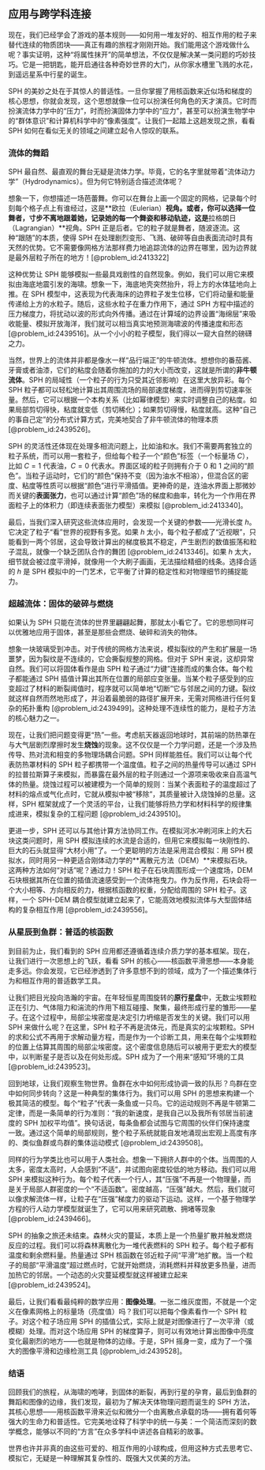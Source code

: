 ## 应用与跨学科连接

现在，我们已经学会了游戏的基本规则——如何用一堆友好的、相互作用的粒子来替代连续的物质团块——真正有趣的旅程才刚刚开始。我们能用这个游戏做什么呢？事实证明，这种“将属性抹开”的简单想法，不仅仅是解决某一类问题的巧妙技巧。它是一把钥匙，能开启通往各种奇妙世界的大门，从你家水槽里飞溅的水花，到遥远星系中行星的诞生。

SPH 的美妙之处在于其惊人的普适性。一旦你掌握了用核函数来近似场和梯度的核心思想，你就会发现，这个思想就像一位可以扮演任何角色的天才演员。它时而扮演流体力学中的“压力”，时而扮演固体力学中的“应力”，甚至可以扮演生物学中的“群体意识”和计算机科学中的“像素强度”。让我们一起踏上这趟发现之旅，看看 SPH 如何在看似无关的领域之间建立起令人惊叹的联系。

### 流体的舞蹈

SPH 最自然、最直观的舞台无疑是流体力学。毕竟，它的名字里就带着“流体动力学”（Hydrodynamics）。但为何它特别适合描述流体呢？

想象一下，你想描述一场芭蕾舞。你可以在舞台上画一个固定的网格，记录每个时刻每个格子点上有谁经过，这是**欧拉（Eulerian）**视角。或者，你可以选择一位舞者，寸步不离地跟着她，记录她的每一个舞姿和移动轨迹，这是**拉格朗日（Lagrangian）**视角。SPH 正是后者。它的粒子就是舞者，随波逐流。这种“跟随”的本质，使得 SPH 在处理剧烈变形、飞溅、破碎等自由表面流动时具有天然的优势。它不需要像网格方法那样费力地追踪流体的边界在哪里，因为边界就是最外层粒子所在的地方！[@problem_id:2413322]

这种优势让 SPH 能够模拟一些最具戏剧性的自然现象。例如，我们可以用它来模拟由海底地震引发的海啸。想象一下，海底地壳突然抬升，将上方的水体猛地向上推。在 SPH 模型中，这表现为代表海床的边界粒子发生位移，它们将动量和能量传递给上方的水粒子。随后，这些水粒子在重力作用下，通过 SPH 方程中描述的压力梯度力，将扰动以波的形式向外传播。通过在计算域的边界设置“海绵层”来吸收能量、模拟开放海洋，我们就可以相当真实地预测海啸波的传播速度和形态 [@problem_id:2439516]。从一个小小的粒子模型，我们得以一窥大自然的磅礴之力。

当然，世界上的流体并非都是像水一样“品行端正”的牛顿流体。想想你的番茄酱、牙膏或者油漆，它们的粘度会随着你施加的力的大小而改变，这就是所谓的**非牛顿流体**。SPH 的局域性（一个粒子的行为只受其近邻影响）在这里大放异彩。每个 SPH 粒子都可以轻松地计算出其周围流场的局部速度梯度，进而得到剪切速率张量。然后，它可以根据一个本构关系（比如幂律模型）来实时调整自己的粘度。如果局部剪切得快，粘度就变低（剪切稀化）；如果剪切得慢，粘度就高。这种“自己的事自己定”的分布式计算方式，完美地契合了非牛顿流体的物理本质 [@problem_id:2439526]。

SPH 的灵活性还体现在处理多相流问题上，比如油和水。我们不需要两套独立的粒子系统，而可以用一套粒子，但给每个粒子一个“颜色”标签（一个标量场 $C$），比如 $C=1$ 代表油，$C=0$ 代表水。界面区域的粒子则拥有介于 0 和 1 之间的“颜色”。当粒子运动时，它们的“颜色”保持不变（因为油水不相溶），但混合区的密度、粘度等性质可以根据“颜色”进行平滑插值。更神奇的是，连油水界面上那微妙而关键的**表面张力**，也可以通过计算“颜色”场的梯度和曲率，转化为一个作用在界面粒子上的体积力（即连续表面张力模型）来模拟 [@problem_id:2413340]。

最后，当我们深入研究这些流体应用时，会发现一个关键的参数——光滑长度 $h$。它决定了粒子“看”世界的视野有多宽。如果 $h$ 太小，每个粒子都成了“近视眼”，只能看到一两个邻居，这会导致计算出的梯度极其不稳定，产生剧烈的数值振荡和粒子混乱，就像一个缺乏团队合作的舞团 [@problem_id:2413346]。如果 $h$ 太大，细节就会被过度平滑掉，就像用一个大刷子画画，无法描绘精细的线条。选择合适的 $h$ 是 SPH 模拟中的一门艺术，它平衡了计算的稳定性和对物理细节的捕捉能力。

### 超越流体：固体的破碎与燃烧

如果认为 SPH 只能在流体的世界里翩翩起舞，那就太小看它了。它的思想同样可以优雅地应用于固体，甚至是那些会燃烧、破碎和消失的物体。

想象一块玻璃受到冲击。对于传统的网格方法来说，模拟裂纹的产生和扩展是一场噩梦，因为裂纹是不连续的，它会撕裂规整的网格。但对于 SPH 来说，这却异常自然。我们可以将固体看作是由 SPH 粒子通过“力键”连接而成的集合体。每个粒子都能通过 SPH 插值计算出其所在位置的局部应变张量。当某个粒子感受到的应变超过了材料的断裂阈值时，程序就可以简单地“切断”它与邻居之间的力键。裂纹就这样自然而然地形成了，并沿着最脆弱的路径扩展开来，无需对网格进行任何复杂的拓扑重构 [@problem_id:2439499]。这种处理不连续性的能力，是粒子方法的核心魅力之一。

现在，让我们把问题变得更“热”一些。考虑航天器返回地球时，其前端的防热罩在与大气层剧烈摩擦时发生**烧蚀**的现象。这不仅仅是一个力学问题，还是一个涉及热传导、热对流和相变的多物理场耦合问题。SPH 同样能胜任。我们可以让每个代表防热罩材料的 SPH 粒子都携带一个温度值。粒子之间的热量传导可以通过 SPH 的拉普拉斯算子来模拟，而暴露在最外层的粒子则通过一个源项来吸收来自高温气体的热量。烧蚀过程可以被建模为一个简单的规则：当某个表面粒子的温度超过了材料的熔点或气化点时，它就从模拟中被“移除”，其质量被计入烧蚀掉的总量。这样，SPH 框架就成了一个灵活的平台，让我们能够将热力学和材料科学的规律集成进来，模拟复杂的工程问题 [@problem_id:2439510]。

更进一步，SPH 还可以与其他计算方法协同工作。在模拟河水冲刷河床上的大石块这类问题时，用 SPH 模拟连续的水流是合适的，但用它来模拟每一块刚性的、巨大的石头就显得“大材小用”了。一个更聪明的方法是采用混合模拟：用 SPH 模拟水，同时用另一种更适合刚体动力学的**离散元方法（DEM）**来模拟石块。这两种方法如何“对话”呢？通过力！SPH 粒子在石块周围形成一个速度场，DEM 石块根据其所在位置的插值流速感受到一个流体拖曳力。作为反作用，石块会将一个大小相等、方向相反的力，根据核函数的权重，分配给周围的 SPH 粒子。这样，一个 SPH-DEM 耦合模型就建立起来了，它能高效地模拟流体与大型固体结构的复杂相互作用 [@problem_id:2439556]。

### 从星辰到鱼群：普适的核函数

到目前为止，我们看到的 SPH 应用都还遵循着连续介质力学的基本框架。现在，让我们进行一次思想上的飞跃，看看 SPH 的核心——核函数平滑思想——本身能走多远。你会发现，它已经渗透到了许多意想不到的领域，成为了一个描述集体行为和相互作用的普适数学工具。

让我们把目光投向浩瀚的宇宙。在年轻恒星周围旋转的**原行星盘**中，无数尘埃颗粒正在引力、气体阻力和湍流的作用下相互碰撞、聚集，最终形成行星的雏形——星子。在这个过程中，局部尘埃密度是决定引力坍缩是否发生的关键。我们可以用 SPH 来做什么呢？在这里，SPH 粒子不再是流体元，而是真实的尘埃颗粒。SPH 的求和公式不再用于求解动量方程，而是作为一个诊断工具，用来在每个尘埃颗粒的位置上估算其周围的局部尘埃密度。这个密度信息随后可以被用于更宏大的模型中，以判断星子是否以及在何处形成。SPH 成为了一个用来“感知”环境的工具 [@problem_id:2439523]。

回到地球，让我们观察生物世界。鱼群在水中如何形成协调一致的队形？鸟群在空中如何同步转向？这是一种典型的集体行为。我们可以用 SPH 的思想来构建一个极其简洁的模型。每个“粒子”代表一条鱼或一只鸟。它的运动规则不再是牛顿第二定律，而是一条简单的行为准则：“我的新速度，是我自己以及我所有邻居当前速度的 SPH 加权平均值”。换句话说，每条鱼都会试图与它周围的伙伴们保持速度一致。通过这个简单的局部规则，整个粒子系统就能自发地涌现出宏观上高度有序的、类似鱼群或鸟群的集体运动模式 [@problem_id:2439508]。

同样的行为学类比也可以用于人类社会。想象一下拥挤人群中的个体。当周围的人太多，密度太高时，人会感到“不适”，并试图向密度较低的地方移动。我们可以用 SPH 来模拟这种行为。每个粒子代表一个行人，其“压强”不再是一个物理量，而是关于局部人群密度的一个“不适函数”。密度越高，“压强”越大。然后，我们就可以像求解流体一样，让粒子在“压强”梯度力的驱动下运动。这样，一个基于物理学方程的行人动力学模型就诞生了，它可以用来研究疏散、拥堵等现象 [@problem_id:2439466]。

SPH 的抽象之旅还未结束。森林火灾的蔓延，本质上是一个热量扩散并触发燃烧反应的过程。我们可以将森林离散化为一堆代表燃料的 SPH 粒子。每个粒子都有温度和剩余燃料量。热量通过 SPH 核函数在邻近粒子间“平滑”地扩散。当一个粒子的局部“平滑温度”超过燃点时，它就开始燃烧，消耗燃料并释放更多热量，进而加热它的邻居。一个动态的火灾蔓延模型就这样被建立起来 [@problem_id:2439524]。

最后，让我们看看最纯粹的数学应用：**图像处理**。一张二维灰度图，不就是一个定义在像素网格上的标量场（亮度值）吗？我们可以把每个像素看作一个 SPH 粒子。对这个粒子场应用 SPH 的插值公式，实际上就是对图像进行了一次平滑（或模糊）处理。而对这个场应用 SPH 的梯度算子，则可以有效地计算出图像中亮度变化最剧烈的地方——也就是物体的边缘。于是，SPH 摇身一变，成为了一个强大的图像平滑和边缘检测工具 [@problem_id:2439528]。

### 结语

回顾我们的旅程，从海啸的咆哮，到固体的断裂，再到行星的孕育，最后到鱼群的舞蹈和图像的边缘，我们发现，最初为了解决天体物理问题而诞生的 SPH 方法，其核心思想——用核函数平滑来近似和微分一个由离散点承载的场——拥有着何等强大的生命力和普适性。它完美地诠释了科学中的统一与美：一个简洁而深刻的数学概念，能够以不同的“方言”在众多学科中讲述各自精彩的故事。

世界也许并非真的由这些可爱的、相互作用的小球构成，但用这种方式去思考它、模拟它，无疑是一种理解其复杂性的、既强大又优美的方法。